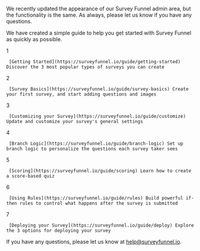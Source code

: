 We recently updated the appearance of our Survey Funnel admin area, but the
functionality is the same. As always, please let us know if you have any
questions.

We have created a simple guide to help you get started with Survey Funnel as
quickly as possible.

1

     [Getting Started](https://surveyfunnel.io/guide/getting-started) Discover the 3 most popular types of surveys you can create   

2

     [Survey Basics](https://surveyfunnel.io/guide/survey-basics) Create your first survey, and start adding questions and images   

3

     [Customizing your Survey](https://surveyfunnel.io/guide/customize) Update and customize your survey's general settings   

4

     [Branch Logic](https://surveyfunnel.io/guide/branch-logic) Set up branch logic to personalize the questions each survey taker sees   

5

     [Scoring](https://surveyfunnel.io/guide/scoring) Learn how to create a score-based quiz   

6

     [Using Rules](https://surveyfunnel.io/guide/rules) Build powerful if-then rules to control what happens after the survey is submitted   

7

     [Deploying your Survey](https://surveyfunnel.io/guide/deploy) Explore the 3 options for deploying your survey   

If you have any questions, please let us know at
[help@surveyfunnel.io](mailto:mailto:help@surveyfunnel.io).

